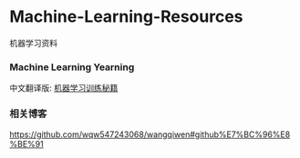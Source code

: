# Machine-Learning-Resources
机器学习资料


### Machine Learning Yearning
中文翻译版: [机器学习训练秘籍](https://accepteddoge.github.io/machine-learning-yearning-cn/docs/home/)




### 相关博客
https://github.com/wqw547243068/wangqiwen#github%E7%BC%96%E8%BE%91
